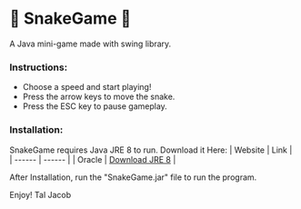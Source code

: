 # 🐍 SnakeGame 🐍
A Java mini-game made with swing library.

### Instructions:
- Choose a speed and start playing!
- Press the arrow keys to move the snake.
- Press the ESC key to pause gameplay.

### Installation:

SnakeGame requires Java JRE 8 to run.
Download it Here:
| Website | Link |
| ------ | ------ |
| Oracle |  [Download JRE 8](https://www.oracle.com/java/technologies/javase-jre8-downloads.html) |

After Installation, run the "SnakeGame.jar" file to run the program.

Enjoy!
Tal Jacob
